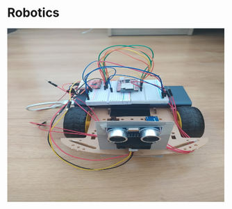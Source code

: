 # Robotics

<img src="https://github.com/segoranov/Robotics/blob/main/esp32-wroover-motor-driver-pwm/robot-image.jpg" width="500" height="400">
